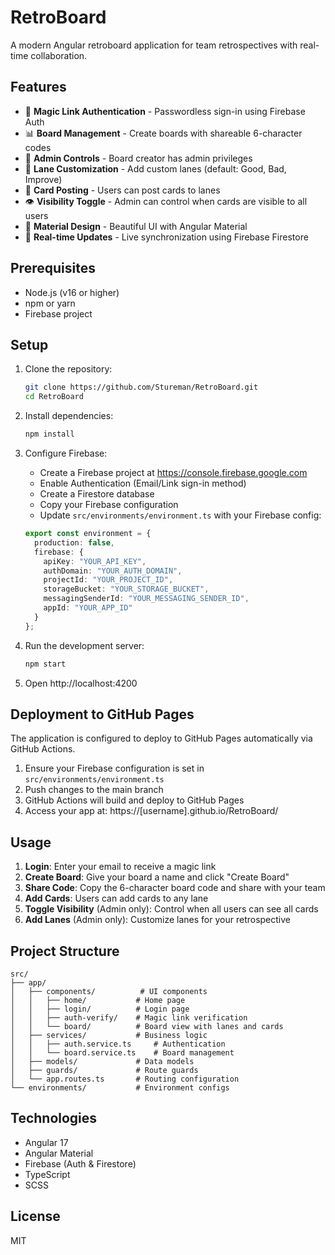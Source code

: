 # RetroBoard

A modern Angular retroboard application for team retrospectives with real-time collaboration.

## Features

- 🔐 **Magic Link Authentication** - Passwordless sign-in using Firebase Auth
- 📊 **Board Management** - Create boards with shareable 6-character codes
- 👥 **Admin Controls** - Board creator has admin privileges
- 📝 **Lane Customization** - Add custom lanes (default: Good, Bad, Improve)
- 🎴 **Card Posting** - Users can post cards to lanes
- 👁️ **Visibility Toggle** - Admin can control when cards are visible to all users
- 🎨 **Material Design** - Beautiful UI with Angular Material
- 🔄 **Real-time Updates** - Live synchronization using Firebase Firestore

## Prerequisites

- Node.js (v16 or higher)
- npm or yarn
- Firebase project

## Setup

1. Clone the repository:
   ```bash
   git clone https://github.com/Stureman/RetroBoard.git
   cd RetroBoard
   ```

2. Install dependencies:
   ```bash
   npm install
   ```

3. Configure Firebase:
   - Create a Firebase project at https://console.firebase.google.com
   - Enable Authentication (Email/Link sign-in method)
   - Create a Firestore database
   - Copy your Firebase configuration
   - Update `src/environments/environment.ts` with your Firebase config:
   ```typescript
   export const environment = {
     production: false,
     firebase: {
       apiKey: "YOUR_API_KEY",
       authDomain: "YOUR_AUTH_DOMAIN",
       projectId: "YOUR_PROJECT_ID",
       storageBucket: "YOUR_STORAGE_BUCKET",
       messagingSenderId: "YOUR_MESSAGING_SENDER_ID",
       appId: "YOUR_APP_ID"
     }
   };
   ```

4. Run the development server:
   ```bash
   npm start
   ```

5. Open http://localhost:4200

## Deployment to GitHub Pages

The application is configured to deploy to GitHub Pages automatically via GitHub Actions.

1. Ensure your Firebase configuration is set in `src/environments/environment.ts`
2. Push changes to the main branch
3. GitHub Actions will build and deploy to GitHub Pages
4. Access your app at: https://[username].github.io/RetroBoard/

## Usage

1. **Login**: Enter your email to receive a magic link
2. **Create Board**: Give your board a name and click "Create Board"
3. **Share Code**: Copy the 6-character board code and share with your team
4. **Add Cards**: Users can add cards to any lane
5. **Toggle Visibility** (Admin only): Control when all users can see all cards
6. **Add Lanes** (Admin only): Customize lanes for your retrospective

## Project Structure

```
src/
├── app/
│   ├── components/          # UI components
│   │   ├── home/           # Home page
│   │   ├── login/          # Login page
│   │   ├── auth-verify/    # Magic link verification
│   │   └── board/          # Board view with lanes and cards
│   ├── services/           # Business logic
│   │   ├── auth.service.ts     # Authentication
│   │   └── board.service.ts    # Board management
│   ├── models/             # Data models
│   ├── guards/             # Route guards
│   └── app.routes.ts       # Routing configuration
└── environments/           # Environment configs
```

## Technologies

- Angular 17
- Angular Material
- Firebase (Auth & Firestore)
- TypeScript
- SCSS

## License

MIT
